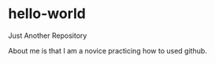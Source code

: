# hello-world
Just Another Repository

About me is that I am a novice practicing how to used github.
